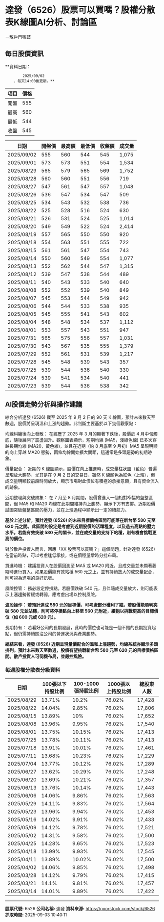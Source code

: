 # 達發（6526）股票可以買嗎？股權分散表K線圖AI分析、討論區
－散戶鬥嘴鼓

## 每日股價資訊

**資料日期：
        
            2025/09/02
        ，每天14:00後更新。**

| 項目 | 價格 |
|------|------|
| 開盤 | 555 |
| 最高 | 560 |
| 最低 | 544 |
| 收盤 | 545 |

| 日期 | 開盤價 | 最高價 | 最低價 | 收盤價 | 成交量 |
|------|--------|--------|--------|--------|--------|
| 2025/09/02 | 555 | 560 | 544 | 545 | 1,075 |
| 2025/09/01 | 573 | 573 | 551 | 554 | 1,534 |
| 2025/08/29 | 565 | 579 | 565 | 569 | 1,752 |
| 2025/08/28 | 560 | 560 | 551 | 556 | 719 |
| 2025/08/27 | 547 | 561 | 547 | 557 | 1,048 |
| 2025/08/26 | 536 | 547 | 534 | 547 | 509 |
| 2025/08/25 | 534 | 543 | 532 | 538 | 736 |
| 2025/08/22 | 525 | 528 | 516 | 524 | 630 |
| 2025/08/21 | 526 | 531 | 524 | 525 | 1,014 |
| 2025/08/20 | 549 | 549 | 522 | 524 | 2,414 |
| 2025/08/19 | 557 | 565 | 550 | 550 | 920 |
| 2025/08/18 | 554 | 563 | 551 | 555 | 722 |
| 2025/08/15 | 561 | 561 | 547 | 554 | 743 |
| 2025/08/14 | 550 | 560 | 549 | 554 | 1,077 |
| 2025/08/13 | 552 | 562 | 544 | 547 | 1,315 |
| 2025/08/12 | 539 | 547 | 538 | 544 | 489 |
| 2025/08/11 | 540 | 543 | 533 | 540 | 640 |
| 2025/08/08 | 552 | 552 | 539 | 540 | 849 |
| 2025/08/07 | 545 | 553 | 544 | 549 | 942 |
| 2025/08/06 | 544 | 544 | 533 | 538 | 935 |
| 2025/08/05 | 545 | 555 | 541 | 543 | 602 |
| 2025/08/04 | 548 | 548 | 534 | 537 | 1,112 |
| 2025/08/01 | 553 | 557 | 543 | 551 | 947 |
| 2025/07/31 | 565 | 575 | 556 | 557 | 1,031 |
| 2025/07/30 | 543 | 567 | 535 | 555 | 1,379 |
| 2025/07/29 | 552 | 561 | 531 | 539 | 1,217 |
| 2025/07/28 | 545 | 548 | 539 | 543 | 357 |
| 2025/07/25 | 539 | 544 | 536 | 540 | 330 |
| 2025/07/24 | 539 | 541 | 534 | 540 | 441 |
| 2025/07/23 | 539 | 544 | 536 | 538 | 342 |

## AI股價走勢分析與操作建議

綜合分析達發 (6526) 截至 2025 年 9 月 2 日的 90 天 K 線圖，預計未來數天至數週，股價將呈現溫和上漲的趨勢。此判斷主要基於以下幾個觀察點：

均線糾纏後向上發散： 在經歷了 2025 年 3 月的顯著下跌後，股價於 4 月中旬觸底，隨後展開了震盪回升。觀察圖表顯示，短期均線 (MA5，淺綠色線) 已多次穿越長期均線 (MA20，黃色線)，並且在近期（約 8 月底至 9 月初）MA5 呈現明顯的向上穿越 MA20 態勢，兩條均線開始擴大間距，這通常是多頭趨勢的初期跡象。

價量配合： 近期的 K 線圖顯示，股價在向上推進時，成交量柱狀圖（藍色）普遍呈現放大趨勢，尤其是在 9 月 2 日的交易日，雖然 K 線顏色為紅色（上漲），但成交量明顯較前段時間放大，顯示市場對此價位有積極的承接意願，且有資金流入的跡象。

近期整理與突破跡象： 在 7 月至 8 月期間，股價曾進入一個相對窄幅的盤整區間，但 MA5 和 MA20 均線在此期間維持向上趨勢，顯示下方有支撐。近期股價試圖突破盤整區間的壓力，並在上漲過程中顯示出一定的續航力。

**基於上述分析，預計達發 (6526) 的未來目標價格區間可能落在新台幣 580 元至 620 元之間。此區間的設定是考慮到近期股價的活躍程度，以及過去高點的壓力水平。若能有效突破 580 元的關卡，並在成交量的支持下站穩，則有機會挑戰更高的價位。**

對於散戶投資人而言，回應「XX 股票可以買嗎？」這個問題，針對達發 (6526) 在當前時點，可以考慮逢低承接，或在價穩量增時分批布局。

買進時機： 建議投資人在股價回測至 MA5 或 MA20 附近，且成交量並未顯著萎縮時進行買入。如果股價能有效站穩 560 元之上，並有持續放大的成交量配合，則可視為進場的良好訊號。

風險控管： 務必設定停損點。若股價跌破 540 元，且伴隨成交量放大，則可能表示上漲趨勢暫緩或轉弱，應考慮出場以控制風險。

**波段操作： 若預計達成 580 元的目標價，可考慮部分獲利了結。若股價能順利突破 580 元並站穩，則可將停損點向上移至 560 元附近，續抱以挑戰更高的目標價位（如 600 元或 620 元）。**

長期持有： 若看好公司的長期發展，此時的價位也可能是一個不錯的長期投資起點，但仍需持續關注公司的營運狀況與產業趨勢。

**總結來看，達發 (6526) 近期呈現量價配合的溫和上漲趨勢，均線系統亦顯示多頭排列。預計未來數天至數週，股價有望挑戰新台幣 580 元至 620 元的目標價格區間。散戶投資人可伺機布局，並嚴控風險。**

### 每週股權分散表分級資料

| 日期 | 100張以下持股比例 | 100-1000張持股比例 | 1000張以上持股比例 | 總股東人數 |
|------|-------------------|--------------------|--------------------|----------|
| 2025/08/29 | 13.71% | 10.2% | 76.02% | 17,428 |
| 2025/08/22 | 14.04% | 9.85% | 76.02% | 17,806 |
| 2025/08/15 | 13.89% | 10% | 76.02% | 17,652 |
| 2025/08/08 | 13.96% | 9.95% | 76.02% | 17,540 |
| 2025/08/01 | 13.75% | 10.15% | 76.02% | 17,413 |
| 2025/07/25 | 13.78% | 10.11% | 76.02% | 17,413 |
| 2025/07/18 | 13.91% | 10.01% | 76.02% | 17,461 |
| 2025/07/11 | 13.68% | 10.23% | 76.02% | 17,229 |
| 2025/07/04 | 13.77% | 10.12% | 76.02% | 17,289 |
| 2025/06/27 | 13.62% | 10.29% | 76.02% | 17,248 |
| 2025/06/20 | 13.69% | 10.21% | 76.02% | 17,357 |
| 2025/06/13 | 13.76% | 10.14% | 76.02% | 17,443 |
| 2025/06/06 | 14.06% | 9.86% | 76.02% | 17,563 |
| 2025/05/29 | 14.11% | 9.83% | 76.02% | 17,564 |
| 2025/05/23 | 13.96% | 9.94% | 76.02% | 17,453 |
| 2025/05/16 | 14.02% | 9.91% | 76.02% | 17,433 |
| 2025/05/09 | 14.12% | 9.78% | 76.02% | 17,521 |
| 2025/05/02 | 14.31% | 9.58% | 76.02% | 17,500 |
| 2025/04/25 | 14.28% | 9.65% | 76.02% | 17,523 |
| 2025/04/18 | 13.99% | 9.93% | 76.02% | 17,545 |
| 2025/04/11 | 13.89% | 10.02% | 76.02% | 17,500 |
| 2025/04/02 | 14.06% | 9.85% | 76.02% | 17,498 |
| 2025/03/28 | 14.12% | 9.79% | 76.02% | 17,415 |
| 2025/03/21 | 14.1% | 9.81% | 76.02% | 17,457 |
| 2025/03/14 | 14.01% | 9.89% | 76.02% | 17,422 |

---

**股票代號:** 6526
**公司名稱:** 達發
**資料來源:** https://poorstock.com/stock/6526
**抓取時間:** 2025-09-03 10:40:11